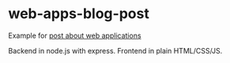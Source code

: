 # web-apps-blog-post
Example for [post about web applications](https://www.polek.com.pl/on-web-development-structure/)

Backend in node.js with express.
Frontend in plain HTML/CSS/JS.
